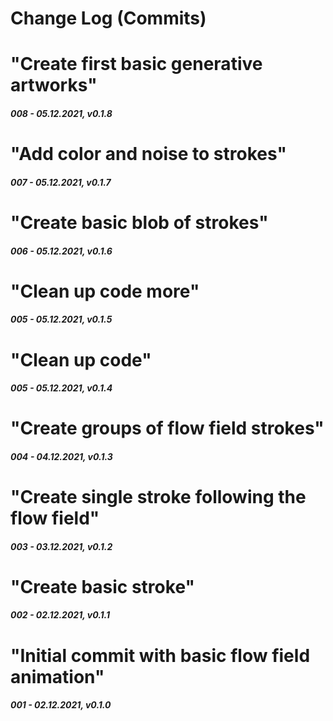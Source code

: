 # Change Log (Commits)

<!--
Major.Minor.Patch:

Major:
- New Feature(s) that break API
- Stable release

Minor:
- New feature
- Feature change
- Feature removal
- Dependencies minor/major update
- Security fix

Patch:
- New content
- Update content
- Content removal
- Dependencies patch update
- Layout improvement
- Performance improvement
-->


<!-- "In this commit I ..." -->


# "Create first basic generative artworks"
##### 008 - 05.12.2021, v0.1.8


# "Add color and noise to strokes"
##### 007 - 05.12.2021, v0.1.7


# "Create basic blob of strokes"
##### 006 - 05.12.2021, v0.1.6


# "Clean up code more"
##### 005 - 05.12.2021, v0.1.5


# "Clean up code"
##### 005 - 05.12.2021, v0.1.4


# "Create groups of flow field strokes"
##### 004 - 04.12.2021, v0.1.3


# "Create single stroke following the flow field"
##### 003 - 03.12.2021, v0.1.2


# "Create basic stroke"
##### 002 - 02.12.2021, v0.1.1


# "Initial commit with basic flow field animation"
##### 001 - 02.12.2021, v0.1.0
